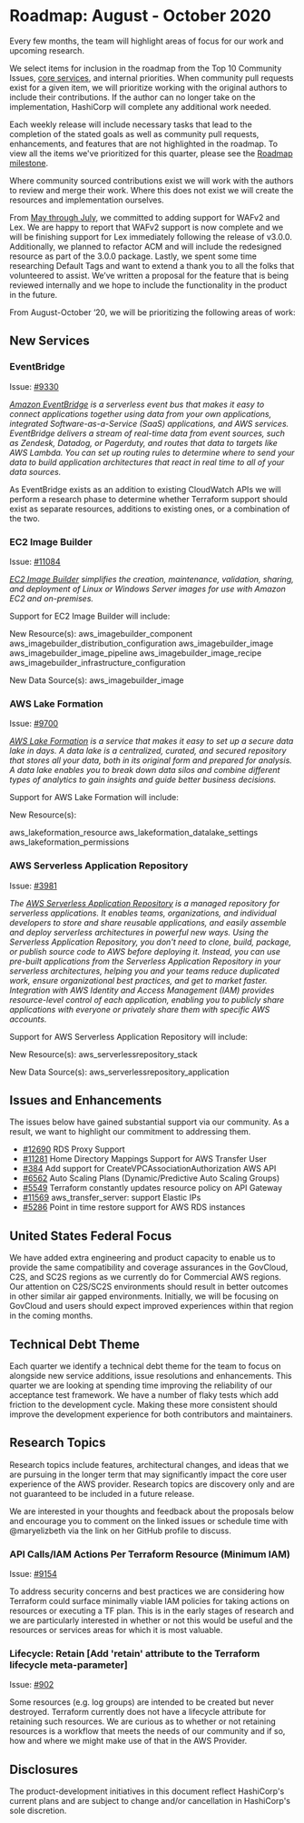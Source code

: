 # Roadmap: August - October 2020
 
Every few months, the team will highlight areas of focus for our work and upcoming research.
 
We select items for inclusion in the roadmap from the Top 10 Community Issues, [core services](docs/CORE_SERVICES.md), and internal priorities. When community pull requests exist for a given item, we will prioritize working with the original authors to include their contributions. If the author can no longer take on the implementation, HashiCorp will complete any additional work needed.
 
Each weekly release will include necessary tasks that lead to the completion of the stated goals as well as community pull requests, enhancements, and features that are not highlighted in the roadmap. To view all the items we've prioritized for this quarter, please see the [Roadmap milestone](link).
 
Where community sourced contributions exist we will work with the authors to review and merge their work. Where this does not exist we will create the resources and implementation ourselves.
 
From [May through July](docs/roadmaps/2020_May_to_July.md), we committed to adding support for WAFv2 and Lex. We are happy to report that WAFv2 support is now complete and we will be finishing support for Lex immediately following the release of v3.0.0. Additionally, we planned to refactor ACM and will include the redesigned resource as part of the 3.0.0 package. Lastly, we spent some time researching Default Tags and want to extend a thank you to all the folks that volunteered to assist. We’ve written a proposal for the feature that is being reviewed internally and we hope to include the functionality in the product in the future.
 
From August-October ‘20, we will be prioritizing the following areas of work:  
 
## New Services
 
### EventBridge
 
Issue: [#9330](https://github.com/terraform-providers/terraform-provider-aws/issues/9330)
 
_[Amazon EventBridge](https://aws.amazon.com/eventbridge/) is a serverless event bus that makes it easy to connect applications together using data from your own applications, integrated Software-as-a-Service (SaaS) applications, and AWS services. EventBridge delivers a stream of real-time data from event sources, such as Zendesk, Datadog, or Pagerduty, and routes that data to targets like AWS Lambda. You can set up routing rules to determine where to send your data to build application architectures that react in real time to all of your data sources._
 
As EventBridge exists as an addition to existing CloudWatch APIs we will perform a research phase to determine whether Terraform support should exist as separate resources, additions to existing ones, or a combination of the two.
 
### EC2 Image Builder
 
Issue: [#11084](https://github.com/terraform-providers/terraform-provider-aws/issues/11084)
 
_[EC2 Image Builder](https://aws.amazon.com/image-builder/) simplifies the creation, maintenance, validation, sharing, and deployment of Linux or Windows Server images for use with Amazon EC2 and on-premises._
 
Support for EC2 Image Builder will include: 
 
New Resource(s): 
aws_imagebuilder_component
aws_imagebuilder_distribution_configuration
aws_imagebuilder_image
aws_imagebuilder_image_pipeline
aws_imagebuilder_image_recipe
aws_imagebuilder_infrastructure_configuration
 
New Data Source(s): 
aws_imagebuilder_image
 
### AWS Lake Formation
 
Issue: [#9700](https://github.com/terraform-providers/terraform-provider-aws/issues/9700)
 
_[AWS Lake Formation](https://aws.amazon.com/lake-formation) is a service that makes it easy to set up a secure data lake in days. A data lake is a centralized, curated, and secured repository that stores all your data, both in its original form and prepared for analysis. A data lake enables you to break down data silos and combine different types of analytics to gain insights and guide better business decisions._
 
Support for AWS Lake Formation will include: 
 
New Resource(s): 
 
aws_lakeformation_resource
aws_lakeformation_datalake_settings
aws_lakeformation_permissions
 
### AWS Serverless Application Repository
 
Issue: [#3981](https://github.com/terraform-providers/terraform-provider-aws/issues/3981)
 
_The [AWS Serverless Application Repository](https://aws.amazon.com/serverless/serverlessrepo/) is a managed repository for serverless applications. It enables teams, organizations, and individual developers to store and share reusable applications, and easily assemble and deploy serverless architectures in powerful new ways. Using the Serverless Application Repository, you don't need to clone, build, package, or publish source code to AWS before deploying it. Instead, you can use pre-built applications from the Serverless Application Repository in your serverless architectures, helping you and your teams reduce duplicated work, ensure organizational best practices, and get to market faster. Integration with AWS Identity and Access Management (IAM) provides resource-level control of each application, enabling you to publicly share applications with everyone or privately share them with specific AWS accounts._
 
Support for AWS Serverless Application Repository will include: 
 
New Resource(s):
aws_serverlessrepository_stack
 
New Data Source(s): 
aws_serverlessrepository_application
 
## Issues and Enhancements
 
The issues below have gained substantial support via our community. As a result, we want to highlight our commitment to addressing them.
 
- [#12690](https://github.com/terraform-providers/terraform-provider-aws/issues/12690) RDS Proxy Support
- [#11281](https://github.com/terraform-providers/terraform-provider-aws/issues/11281) Home Directory Mappings Support for AWS Transfer User
- [#384](https://github.com/terraform-providers/terraform-provider-aws/issues/384) Add support for CreateVPCAssociationAuthorization AWS API
- [#6562](https://github.com/terraform-providers/terraform-provider-aws/issues/6562) Auto Scaling Plans (Dynamic/Predictive Auto Scaling Groups)
- [#5549](https://github.com/terraform-providers/terraform-provider-aws/issues/5549) Terraform constantly updates resource policy on API Gateway
- [#11569](https://github.com/terraform-providers/terraform-provider-aws/issues/11569) aws_transfer_server: support Elastic IPs
- [#5286](https://github.com/terraform-providers/terraform-provider-aws/issues/5286) Point in time restore support for AWS RDS instances
 
## United States Federal Focus
 
We have added extra engineering and product capacity to enable us to provide the same compatibility and coverage assurances in the GovCloud, C2S, and SC2S regions as we currently do for Commercial AWS regions. Our attention on C2S/SC2S environments should result in better outcomes in other similar air gapped environments. Initially, we will be focusing on GovCloud and users should expect improved experiences within that region in the coming months.
 
## Technical Debt Theme
 
Each quarter we identify a technical debt theme for the team to focus on alongside new service additions, issue resolutions and enhancements. This quarter we are looking at spending time improving the reliability of our acceptance test framework. We have a number of flaky tests which add friction to the development cycle. Making these more consistent should improve the development experience for both contributors and maintainers.
 
## Research Topics
 
Research topics include features, architectural changes, and ideas that we are pursuing in the longer term that may significantly impact the core user experience of the AWS provider. Research topics are discovery only and are not guaranteed to be included in a future release.
 
We are interested in your thoughts and feedback about the proposals below and encourage you to comment on the linked issues or schedule time with @maryelizbeth via the link on her GitHub profile to discuss.
 
### API Calls/IAM Actions Per Terraform Resource (Minimum IAM)
 
Issue: [#9154](https://github.com/terraform-providers/terraform-provider-aws/issues/9154)
 
To address security concerns and best practices we are considering how Terraform could surface minimally viable IAM policies for taking actions on resources or executing a TF plan. This is in the early stages of research and we are particularly interested in whether or not this would be useful and the resources or services areas for which it is most valuable. 
 
### Lifecycle: Retain [Add 'retain' attribute to the Terraform lifecycle meta-parameter]
 
Issue: [#902](https://github.com/terraform-providers/terraform-provider-aws/issues/902)
 
Some resources (e.g. log groups) are intended to be created but never destroyed. Terraform currently does not have a lifecycle attribute for retaining such resources. We are curious as to whether or not retaining resources is a workflow that meets the needs of our community and if so, how and where we might make use of that in the AWS Provider. 
 
## Disclosures
 
The product-development initiatives in this document reflect HashiCorp's current plans and are subject to change and/or cancellation in HashiCorp's sole discretion.
